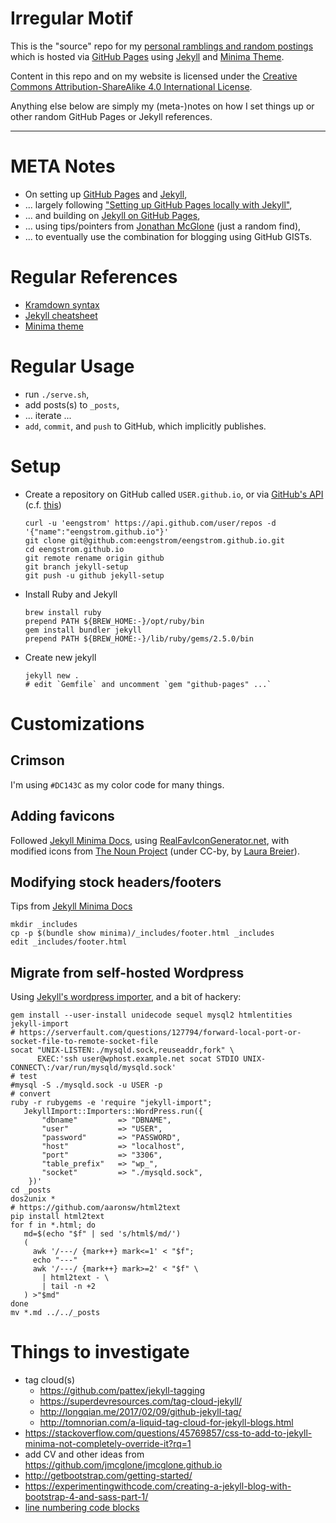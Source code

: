 
# Irregular Motif

This is the "source" repo for my [personal ramblings and random postings](https://eengstrom.github.io/) which is hosted via [GitHub Pages](https://pages.github.com/) using [Jekyll](https://jekyllrb.com/) and [Minima Theme](https://github.com/jekyll/minima).

Content in this repo and on my website is licensed under the [Creative Commons Attribution-ShareAlike 4.0 International License](http://creativecommons.org/licenses/by-sa/4.0/).

Anything else below are simply my (meta-)notes on how I set things up or other random GitHub Pages or Jekyll references.

----

# META Notes

 * On setting up [GitHub Pages](https://pages.github.com/) and [Jekyll](https://jekyllrb.com/),
 * ... largely following ["Setting up GitHub Pages locally with Jekyll"](https://help.github.com/articles/setting-up-your-github-pages-site-locally-with-jekyll/),
 * ... and building on [Jekyll on GitHub Pages](https://help.github.com/articles/using-jekyll-as-a-static-site-generator-with-github-pages/),
 * ... using tips/pointers from [Jonathan McGlone](http://jmcglone.com/guides/github-pages/) (just a random find),
 * ... to eventually use the combination for blogging using GitHub GISTs.

# Regular References

  * [Kramdown syntax](https://kramdown.gettalong.org/syntax.html)
  * [Jekyll cheatsheet](https://devhints.io/jekyll)
  * [Minima theme](https://github.com/jekyll/minima)

# Regular Usage

 * run `./serve.sh`,
 * add posts(s) to `_posts`,
 * ... iterate ...
 * `add`, `commit`, and `push` to GitHub, which implicitly publishes.

# Setup

  * Create a repository on GitHub called `USER.github.io`, or
    via [GitHub's API](https://gist.github.com/caspyin/2288960)
    (c.f. [this](https://stackoverflow.com/questions/2423777/is-it-possible-to-create-a-remote-repo-on-github-from-the-cli))

        curl -u 'eengstrom' https://api.github.com/user/repos -d '{"name":"eengstrom.github.io"}'
        git clone git@github.com:eengstrom/eengstrom.github.io.git
        cd eengstrom.github.io
        git remote rename origin github
        git branch jekyll-setup
        git push -u github jekyll-setup

  * Install Ruby and Jekyll

        brew install ruby
        prepend PATH ${BREW_HOME:-}/opt/ruby/bin
        gem install bundler jekyll
        prepend PATH ${BREW_HOME:-}/lib/ruby/gems/2.5.0/bin

  * Create new jekyll

        jekyll new .
        # edit `Gemfile` and uncomment `gem "github-pages" ...`

# Customizations

## Crimson

I'm using `#DC143C` as my color code for many things.

## Adding favicons

Followed [Jekyll Minima Docs](https://github.com/jekyll/minima#add-your-favicons), using [RealFavIconGenerator.net](https://realfavicongenerator.net/), with modified icons from [The Noun Project](https://thenounproject.com/) (under CC-by, by [Laura Breier](https://thenounproject.com/laura1435/)).

## Modifying stock headers/footers

Tips from [Jekyll Minima Docs](https://github.com/jekyll/minima#customization)

    mkdir _includes
    cp -p $(bundle show minima)/_includes/footer.html _includes
    edit _includes/footer.html

## Migrate from self-hosted Wordpress

Using [Jekyll's wordpress importer](http://import.jekyllrb.com/docs/wordpress/), and a bit of hackery:

    gem install --user-install unidecode sequel mysql2 htmlentities jekyll-import
    # https://serverfault.com/questions/127794/forward-local-port-or-socket-file-to-remote-socket-file
    socat "UNIX-LISTEN:./mysqld.sock,reuseaddr,fork" \
          EXEC:'ssh user@wphost.example.net socat STDIO UNIX-CONNECT\:/var/run/mysqld/mysqld.sock'
    # test
    #mysql -S ./mysqld.sock -u USER -p
    # convert
    ruby -r rubygems -e 'require "jekyll-import";
       JekyllImport::Importers::WordPress.run({
           "dbname"         => "DBNAME",
           "user"           => "USER",
           "password"       => "PASSWORD",
           "host"           => "localhost",
           "port"           => "3306",
           "table_prefix"   => "wp_",
           "socket"         => "./mysqld.sock",
        })'
    cd _posts
    dos2unix *
    # https://github.com/aaronsw/html2text
    pip install html2text
    for f in *.html; do
       md=$(echo "$f" | sed 's/html$/md/')
       (
         awk '/---/ {mark++} mark<=1' < "$f";
         echo "---"
         awk '/---/ {mark++} mark>=2' < "$f" \
           | html2text - \
           | tail -n +2
       ) >"$md"
    done
    mv *.md ../../_posts

# Things to investigate

 - tag cloud(s)
   - https://github.com/pattex/jekyll-tagging
   - https://superdevresources.com/tag-cloud-jekyll/
   - http://longqian.me/2017/02/09/github-jekyll-tag/
   - http://tomnorian.com/a-liquid-tag-cloud-for-jekyll-blogs.html
 - https://stackoverflow.com/questions/45769857/css-to-add-to-jekyll-minima-not-completely-override-it?rq=1
 - add CV and other ideas from https://github.com/jmcglone/jmcglone.github.io
 - http://getbootstrap.com/getting-started/
 - https://experimentingwithcode.com/creating-a-jekyll-blog-with-bootstrap-4-and-sass-part-1/
 - [line numbering code blocks](http://abeysuriya.com/2015/09/17/jekyll-syntax-highlighting.html)
